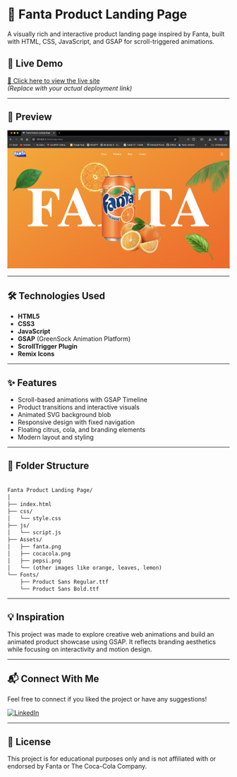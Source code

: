 
# 🍊 Fanta Product Landing Page

A visually rich and interactive product landing page inspired by Fanta, built with HTML, CSS, JavaScript, and GSAP for scroll-triggered animations.

## 🚀 Live Demo
[🔗 Click here to view the live site](https://your-deployment-link.vercel.app/)  
*(Replace with your actual deployment link)*

---

## 📸 Preview

![Fanta Landing Page Screenshot](/assets/Preview.png)  

---

## 🛠️ Technologies Used

- **HTML5**  
- **CSS3**  
- **JavaScript**  
- **GSAP** (GreenSock Animation Platform)  
- **ScrollTrigger Plugin**  
- **Remix Icons**

---

## ✨ Features

- Scroll-based animations with GSAP Timeline
- Product transitions and interactive visuals
- Animated SVG background blob
- Responsive design with fixed navigation
- Floating citrus, cola, and branding elements
- Modern layout and styling

---

## 📁 Folder Structure

```

Fanta Product Landing Page/
│
├── index.html
├── css/
│   └── style.css
├── js/
│   └── script.js
├── Assets/
│   ├── fanta.png
│   ├── cocacola.png
│   ├── pepsi.png
│   └── (other images like orange, leaves, lemon)
└── Fonts/
    ├── Product Sans Regular.ttf
    └── Product Sans Bold.ttf

```

---

## 💡 Inspiration

This project was made to explore creative web animations and build an animated product showcase using GSAP. It reflects branding aesthetics while focusing on interactivity and motion design.

---

## 📬 Connect With Me

Feel free to connect if you liked the project or have any suggestions!

[![LinkedIn](https://img.shields.io/badge/LinkedIn-Connect-blue?style=flat&logo=linkedin)](https://www.linkedin.com/in/thesanthoshvs)

---

## 📄 License

This project is for educational purposes only and is not affiliated with or endorsed by Fanta or The Coca-Cola Company.

